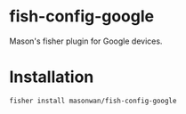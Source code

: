 # fish-config-google

Mason's fisher plugin for Google devices.

# Installation

```
fisher install masonwan/fish-config-google
```
